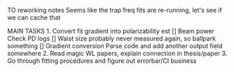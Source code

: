 TO reworking notes
	Seems like the trap freq fits are re-running, let's see if we can cache that

MAIN TASKS
	1. Convert fit gradient into polarizability est
		[] Beam power
			Check PD logs
		[] Waist size
			probably never measured again, so ballpark something
		[] Gradient conversion
			Parse code and add another output field somewhere
	2. Read magic WL papers, explain connection in thesis/paper
	3. Go through fitting procedures and figure out errorbar/CI business